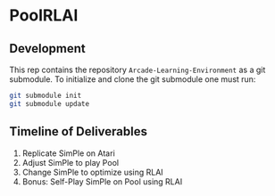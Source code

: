 # PoolRLAI

## Development

This rep contains the repository `Arcade-Learning-Environment` as a git submodule.
To initialize and clone the git submodule one must run:
```bash
git submodule init
git submodule update
```

## Timeline of Deliverables
1. Replicate SimPle on Atari
2. Adjust SimPle to play Pool
3. Change SimPle to optimize using RLAI 
4. Bonus: Self-Play SimPle on Pool using RLAI
